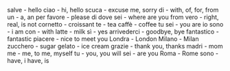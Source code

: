 salve - hello
ciao - hi, hello
scuca - excuse me, sorry
di - with, of, for, from
un - a, an
per favore - please
di dove sei - where are you from
vero - right, real, is not
cornetto - croissant
te - tea
caffè - coffee
tu sei - you are
io sono - i am
con - with
latte - milk
sì - yes
arrivederci - goodbye, bye
fantastico - fantastic
piacere - nice to meet you
Londra - London
Milano - Milan
zucchero - sugar
gelato - ice cream
grazie - thank you, thanks
madri - mom
me - me, to me, myself
tu - you, you will
sei - are you
Roma - Rome
sono - have, i have, is